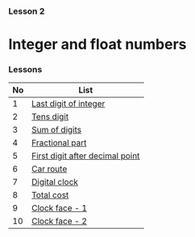 
### Lesson 2
# Integer and float numbers

### Lessons
No | List
---| -------------
1  | [Last digit of integer](lesson-1/01)
2  | [Tens digit](lesson-1/02)
3  | [Sum of digits](lesson-1/03)
4  | [Fractional part](lesson-1/04)
5  | [First digit after decimal point](lesson-1/05)
6  | [Car route](lesson-1/06)
7  | [Digital clock](lesson-1/07)
8  | [Total cost](lesson-1/08)
9  | [Clock face - 1](lesson-1/09)
10 | [Clock face - 2](lesson-1/10)